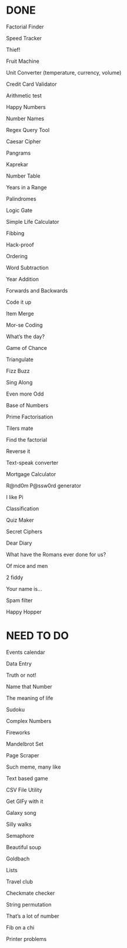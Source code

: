 # DONE 

Factorial Finder 

Speed Tracker 

Thief! 

Fruit Machine 

Unit Converter (temperature, currency, volume) 

Credit Card Validator 

Arithmetic test 

Happy Numbers 

Number Names 

Regex Query Tool 

Caesar Cipher 

Pangrams 

Kaprekar 

Number Table 

Years in a Range 

Palindromes 

Logic Gate 

Simple Life Calculator 

Fibbing 

Hack-proof 

Ordering

Word Subtraction

Year Addition

Forwards and Backwards

Code it up

Item Merge

Mor-se Coding

What’s the day?

Game of Chance

Triangulate

Fizz Buzz

Sing Along

Even more Odd

Base of Numbers

Prime Factorisation

Tilers mate

Find the factorial

Reverse it

Text-speak converter

Mortgage Calculator

R@nd0m P@ssw0rd generator

I like Pi

Classification

Quiz Maker

Secret Ciphers

Dear Diary

What have the Romans ever done for us?

Of mice and men

2 fiddy

Your name is...

Spam filter

Happy Hopper

# NEED TO DO

Events calendar

Data Entry

Truth or not!

Name that Number

The meaning of life

Sudoku

Complex Numbers

Fireworks

Mandelbrot Set

Page Scraper

Such meme, many like

Text based game

CSV File Utility

Get GIFy with it

Galaxy song

Silly walks

Semaphore

Beautiful soup

Goldbach

Lists

Travel club

Checkmate checker

String permutation

That’s a lot of number

Fib on a chi

Printer problems
